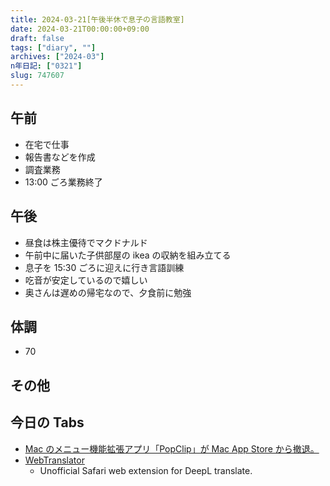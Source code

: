 ```yaml
---
title: 2024-03-21[午後半休で息子の言語教室]
date: 2024-03-21T00:00:00+09:00
draft: false
tags: ["diary", ""]
archives: ["2024-03"]
n年日記: ["0321"]
slug: 747607
---
```


## 午前

- 在宅で仕事
- 報告書などを作成
- 調査業務
- 13:00 ごろ業務終了

## 午後

- 昼食は株主優待でマクドナルド
- 午前中に届いた子供部屋の ikea の収納を組み立てる
- 息子を 15:30 ごろに迎えに行き言語訓練
- 吃音が安定しているので嬉しい
- 奥さんは遅めの帰宅なので、夕食前に勉強

## 体調

- 70

## その他

## 今日の Tabs

- [Mac のメニュー機能拡張アプリ「PopClip」が Mac App Store から撤退。](https://applech2.com/archives/20240321-popclip-is-leaving-the-mac-app-store.html)
- [WebTranslator](https://github.com/kishikawakatsumi/WebTranslator)
  - Unofficial Safari web extension for DeepL translate.
